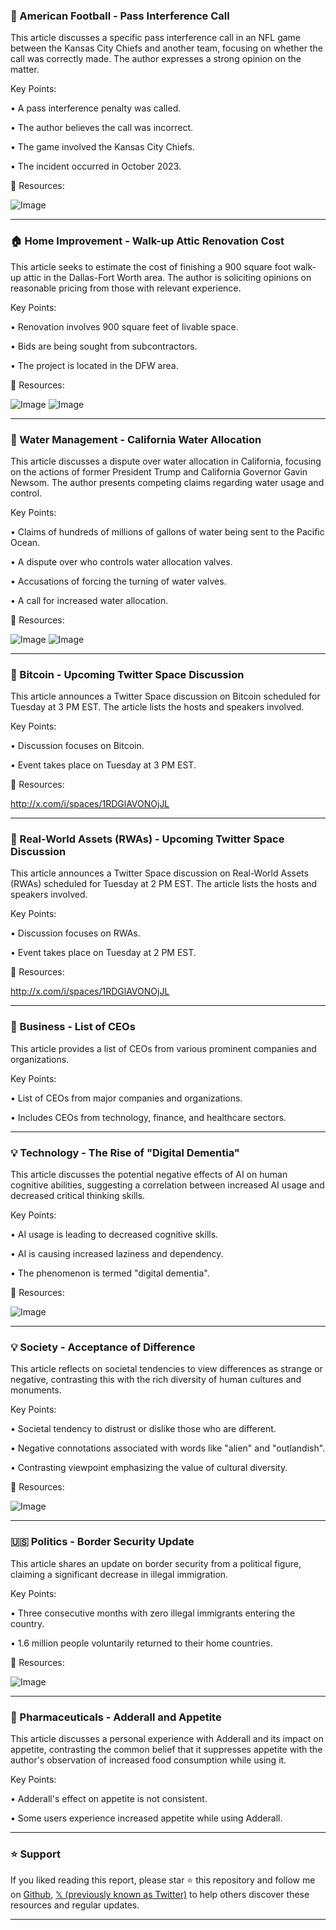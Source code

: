 ### 🏈 American Football - Pass Interference Call

This article discusses a specific pass interference call in an NFL game between the Kansas City Chiefs and another team, focusing on whether the call was correctly made.  The author expresses a strong opinion on the matter.

Key Points:

• A pass interference penalty was called.


• The author believes the call was incorrect.


• The game involved the Kansas City Chiefs.


• The incident occurred in October 2023.



🔗 Resources:

![Image](https://pbs.twimg.com/media/GzS9O6vX0AABDg7?format=jpg&name=small)

---
### 🏠 Home Improvement - Walk-up Attic Renovation Cost

This article seeks to estimate the cost of finishing a 900 square foot walk-up attic in the Dallas-Fort Worth area.  The author is soliciting opinions on reasonable pricing from those with relevant experience.

Key Points:

• Renovation involves 900 square feet of livable space.


• Bids are being sought from subcontractors.


• The project is located in the DFW area.



🔗 Resources:

![Image](https://pbs.twimg.com/media/GzS7RtcXYAA4DbK?format=jpg&name=small)
![Image](https://pbs.twimg.com/media/GzS77W8WwAAz8p2?format=png&name=small)

---
### 🌊 Water Management - California Water Allocation

This article discusses a dispute over water allocation in California, focusing on the actions of former President Trump and California Governor Gavin Newsom.  The author presents competing claims regarding water usage and control.

Key Points:

•  Claims of hundreds of millions of gallons of water being sent to the Pacific Ocean.


•  A dispute over who controls water allocation valves.


•  Accusations of forcing the turning of water valves.


•  A call for increased water allocation.



🔗 Resources:

![Image](https://pbs.twimg.com/media/GzSxwrxbEAA6RQp?format=png&name=small)
![Image](https://pbs.twimg.com/amplify_video_thumb/1960385569038721024/img/Sjv71-J4X9ImXYnt?format=jpg&name=240x240)

---
### 🚀 Bitcoin - Upcoming Twitter Space Discussion

This article announces a Twitter Space discussion on Bitcoin scheduled for Tuesday at 3 PM EST.  The article lists the hosts and speakers involved.

Key Points:

• Discussion focuses on Bitcoin.


• Event takes place on Tuesday at 3 PM EST.



🔗 Resources:

http://x.com/i/spaces/1RDGlAVONOjJL

---
### 🚀 Real-World Assets (RWAs) - Upcoming Twitter Space Discussion

This article announces a Twitter Space discussion on Real-World Assets (RWAs) scheduled for Tuesday at 2 PM EST.  The article lists the hosts and speakers involved.

Key Points:

• Discussion focuses on RWAs.


• Event takes place on Tuesday at 2 PM EST.



🔗 Resources:

http://x.com/i/spaces/1RDGlAVONOjJL

---
### 🏢 Business - List of CEOs

This article provides a list of CEOs from various prominent companies and organizations.

Key Points:

• List of CEOs from major companies and organizations.


• Includes CEOs from technology, finance, and healthcare sectors.



---
### 💡 Technology - The Rise of "Digital Dementia"

This article discusses the potential negative effects of AI on human cognitive abilities, suggesting a correlation between increased AI usage and decreased critical thinking skills.

Key Points:

• AI usage is leading to decreased cognitive skills.


• AI is causing increased laziness and dependency.


• The phenomenon is termed "digital dementia".



🔗 Resources:

![Image](https://pbs.twimg.com/media/GzDHygUbUAAFPNz?format=jpg&name=small)

---
### 💡 Society - Acceptance of Difference

This article reflects on societal tendencies to view differences as strange or negative, contrasting this with the rich diversity of human cultures and monuments.

Key Points:

• Societal tendency to distrust or dislike those who are different.


• Negative connotations associated with words like "alien" and "outlandish".


• Contrasting viewpoint emphasizing the value of cultural diversity.



🔗 Resources:

![Image](https://pbs.twimg.com/media/GzROoVwWAAAF7Mt?format=jpg&name=small)

---
### 🇺🇸 Politics - Border Security Update

This article shares an update on border security from a political figure, claiming a significant decrease in illegal immigration.

Key Points:

• Three consecutive months with zero illegal immigrants entering the country.


• 1.6 million people voluntarily returned to their home countries.



🔗 Resources:

![Image](https://pbs.twimg.com/amplify_video_thumb/1960396036259618816/img/PwBzIoJDF3Cg0Q51.jpg)

---
### 💊 Pharmaceuticals - Adderall and Appetite

This article discusses a personal experience with Adderall and its impact on appetite, contrasting the common belief that it suppresses appetite with the author's observation of increased food consumption while using it.

Key Points:

• Adderall's effect on appetite is not consistent.


• Some users experience increased appetite while using Adderall.


---

### ⭐️ Support

If you liked reading this report, please star ⭐️ this repository and follow me on [Github](https://github.com/Drix10), [𝕏 (previously known as Twitter)](https://x.com/DRIX_10_) to help others discover these resources and regular updates.

---